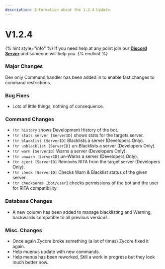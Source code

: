 ```yaml
---
description: Information about the 1.2.4 Update.
---
```


# V1.2.4

{% hint style="info" %}
If you need help at any point join our [**Discord Server**](https://discord.gg/mgNR64R) and someone will help you.
{% endhint %}

### Major Changes

Dev only Command handler has been added in to enable fast changes to command restrictions.

### Bug Fixes

* Lots of little things, nothing of consequence.

### Command Changes

* `!tr history` shows Development History of the bot.
* `!tr stats server [ServerID]` shows stats for the targets server.
* `!tr blacklist [ServerID]` Blacklists a server (Developers Only).
* `!tr unblacklist [ServerID]` un-Blacklists a server (Developers Only).
* `!tr warn [ServerID]` Warns a server (Developers Only).
* `!tr unwarn [ServerID]` un-Warns a server (Developers Only).
* `!tr eject [ServerID]` Removes RITA from the target server (Developers Only).
* `!tr check [ServerID]` Checks Warn & Blacklist status of the given server.
* `!tr checkperms [bot/user]` checks permissions of the bot and the user for RITA compatibility.

### Database Changes

* A new column has been added to manage blacklisting and Warning, backwards compatible to all previous versions.

### Misc. Changes

* Once again Zycore broke something (a lot of times) Zycore fixed it again.
* Help muenus update with new commands.
* Help menus has been reworked, Still a work in progress but they look much better now.
